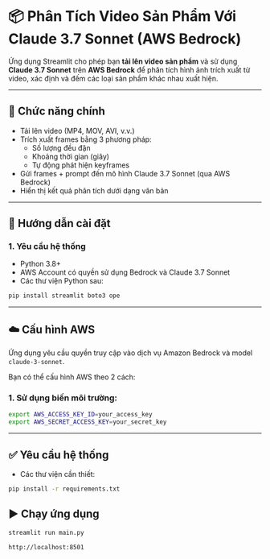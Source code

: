 # 📦 Phân Tích Video Sản Phẩm Với Claude 3.7 Sonnet (AWS Bedrock)

Ứng dụng Streamlit cho phép bạn **tải lên video sản phẩm** và sử dụng **Claude 3.7 Sonnet** trên **AWS Bedrock** để phân tích hình ảnh trích xuất từ video, xác định và đếm các loại sản phẩm khác nhau xuất hiện.

---

## 🧠 Chức năng chính

- Tải lên video (MP4, MOV, AVI, v.v.)
- Trích xuất frames bằng 3 phương pháp:
  - Số lượng đều đặn
  - Khoảng thời gian (giây)
  - Tự động phát hiện keyframes
- Gửi frames + prompt đến mô hình Claude 3.7 Sonnet (qua AWS Bedrock)
- Hiển thị kết quả phân tích dưới dạng văn bản

---

## 🚀 Hướng dẫn cài đặt

### 1. Yêu cầu hệ thống

- Python 3.8+
- AWS Account có quyền sử dụng Bedrock và Claude 3.7 Sonnet
- Các thư viện Python sau:

```bash
pip install streamlit boto3 ope
```

---

## ☁️ Cấu hình AWS

Ứng dụng yêu cầu quyền truy cập vào dịch vụ Amazon Bedrock và model `claude-3-sonnet`.

Bạn có thể cấu hình AWS theo 2 cách:

### 1. Sử dụng biến môi trường:

```bash
export AWS_ACCESS_KEY_ID=your_access_key
export AWS_SECRET_ACCESS_KEY=your_secret_key
```

---

## ✅ Yêu cầu hệ thống

- Các thư viện cần thiết:

```bash
pip install -r requirements.txt
```

## ▶️ Chạy ứng dụng

```bash
streamlit run main.py
```

```bash
http://localhost:8501
```
